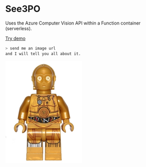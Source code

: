 # See3PO

Uses the Azure Computer Vision API within a Function container (serverless).

[Try demo](https://bradoyler.github.io/see3po/)

```sh
> send me an image url 
and I will tell you all about it.
```

![see3po](images/see3po.png)
